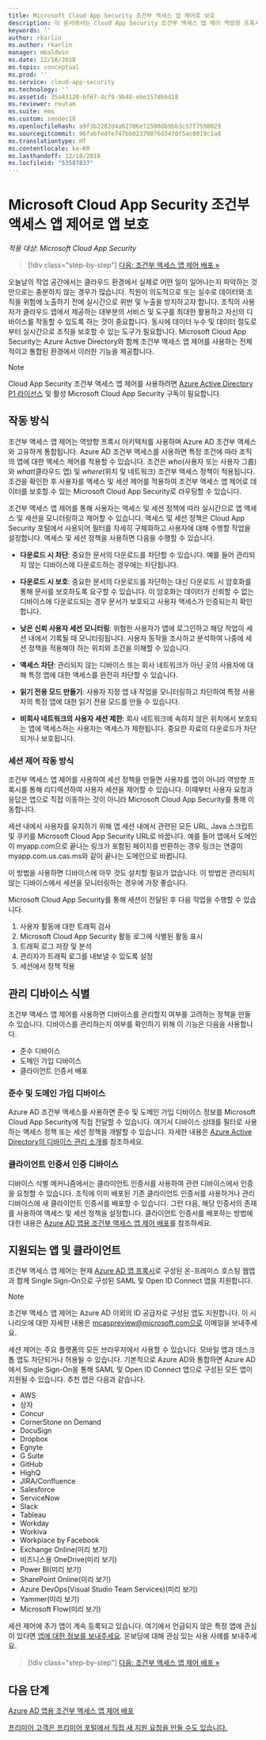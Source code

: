 ```yaml
---
title: Microsoft Cloud App Security 조건부 액세스 앱 제어로 보호
description: 이 문서에서는 Cloud App Security 조건부 액세스 앱 제어 역방향 프록시의 작동 방식에 대한 정보를 제공합니다.
keywords: ''
author: rkarlin
ms.author: rkarlin
manager: mbaldwin
ms.date: 12/18/2018
ms.topic: conceptual
ms.prod: ''
ms.service: cloud-app-security
ms.technology: ''
ms.assetid: 35a43120-bf67-4cf9-9b48-ebe157dbbd18
ms.reviewer: reutam
ms.suite: ems
ms.custom: seodec18
ms.openlocfilehash: a9f3b2282d4a62706e72500db9bb3c57f7598029
ms.sourcegitcommit: 96fabfedfe747bb02379876d34f0f5ac8019c1a8
ms.translationtype: HT
ms.contentlocale: ko-KR
ms.lasthandoff: 12/18/2018
ms.locfileid: "53587837"
---
```

# <a name="protect-apps-with-microsoft-cloud-app-security-conditional-access-app-control"></a>Microsoft Cloud App Security 조건부 액세스 앱 제어로 앱 보호

*적용 대상: Microsoft Cloud App Security*

>[!div class="step-by-step"]
[다음: 조건부 액세스 앱 제어 배포 »](proxy-deployment-aad.md)


오늘날의 작업 공간에서는 클라우드 환경에서 실제로 어떤 일이 일어나는지 파악하는 것만으로는 충분하지 않는 경우가 많습니다. 직원이 의도적으로 또는 실수로 데이터와 조직을 위험에 노출하기 전에 실시간으로 위반 및 누출을 방지하고자 합니다. 조직의 사용자가 클라우드 앱에서 제공하는 대부분의 서비스 및 도구를 최대한 활용하고 자신의 디바이스를 작동할 수 있도록 하는 것이 중요합니다. 동시에 데이터 누수 및 데이터 절도로부터 실시간으로 조직을 보호할 수 있는 도구가 필요합니다. Microsoft Cloud App Security는 Azure Active Directory와 함께 조건부 액세스 앱 제어를 사용하는 전체적이고 통합된 환경에서 이러한 기능을 제공합니다.

> [!NOTE]
> Cloud App Security 조건부 액세스 앱 제어를 사용하려면 [Azure Active Directory P1 라이선스](https://azure.microsoft.com/pricing/details/active-directory/) 및 활성 Microsoft Cloud App Security 구독이 필요합니다.
>

## <a name="how-it-works"></a>작동 방식

조건부 액세스 앱 제어는 역방향 프록시 아키텍처를 사용하며 Azure AD 조건부 액세스와 고유하게 통합됩니다. Azure AD 조건부 액세스를 사용하면 특정 조건에 따라 조직의 앱에 대한 액세스 제어를 적용할 수 있습니다. 조건은 *who*(사용자 또는 사용자 그룹)와 *what*(클라우드 앱) 및 *where*(위치 및 네트워크) 조건부 액세스 정책이 적용됩니다. 조건을 확인한 후 사용자를 액세스 및 세션 제어를 적용하여 조건부 액세스 앱 제어로 데이터를 보호할 수 있는 Microsoft Cloud App Security로 라우팅할 수 있습니다.

조건부 액세스 앱 제어를 통해 사용자는 액세스 및 세션 정책에 따라 실시간으로 앱 액세스 및 세션을 모니터링하고 제어할 수 있습니다. 액세스 및 세션 정책은 Cloud App Security 포털에서 사용되어 필터를 자세히 구체화하고 사용자에 대해 수행할 작업을 설정합니다. 액세스 및 세션 정책을 사용하면 다음을 수행할 수 있습니다.

- **다운로드 시 차단**: 중요한 문서의 다운로드를 차단할 수 있습니다. 예를 들어 관리되지 않는 디바이스에 다운로드하는 경우에는 차단됩니다.

- **다운로드 시 보호**: 중요한 문서의 다운로드를 차단하는 대신 다운로드 시 암호화를 통해 문서를 보호하도록 요구할 수 있습니다. 이 암호화는 데이터가 신뢰할 수 없는 디바이스에 다운로드되는 경우 문서가 보호되고 사용자 액세스가 인증되는지 확인합니다. 

- **낮은 신뢰 사용자 세션 모니터링**: 위험한 사용자가 앱에 로그인하고 해당 작업이 세션 내에서 기록될 때 모니터링됩니다. 사용자 동작을 조사하고 분석하여 나중에 세션 정책을 적용해야 하는 위치와 조건을 이해할 수 있습니다. 

- **액세스 차단**: 관리되지 않는 디바이스 또는 회사 네트워크가 아닌 곳의 사용자에 대해 특정 앱에 대한 액세스를 완전히 차단할 수 있습니다.

- **읽기 전용 모드 만들기**: 사용자 지정 앱 내 작업을 모니터링하고 차단하여 특정 사용자의 특정 앱에 대한 읽기 전용 모드를 만들 수 있습니다.  

- **비회사 네트워크의 사용자 세션 제한**: 회사 네트워크에 속하지 않은 위치에서 보호되는 앱에 액세스하는 사용자는 액세스가 제한됩니다. 중요한 자료의 다운로드가 차단되거나 보호됩니다.

### <a name="how-session-control-works"></a>세션 제어 작동 방식

조건부 액세스 앱 제어를 사용하여 세션 정책을 만들면 사용자를 앱이 아니라 역방향 프록시를 통해 리디렉션하여 사용자 세션을 제어할 수 있습니다. 이때부터 사용자 요청과 응답은 앱으로 직접 이동하는 것이 아니라 Microsoft Cloud App Security를 통해 이동합니다.

세션 내에서 사용자를 유지하기 위해 앱 세션 내에서 관련된 모든 URL, Java 스크립트 및 쿠키를 Microsoft Cloud App Security URL로 바꿉니다. 예를 들어 앱에서 도메인이 myapp.com으로 끝나는 링크가 포함된 페이지를 반환하는 경우 링크는 연결이 myapp.com.us.cas.ms와 같이 끝나는 도메인으로 바뀝니다. 

이 방법을 사용하면 디바이스에 아무 것도 설치할 필요가 없습니다. 이 방법은 관리되지 않는 디바이스에서 세션을 모니터링하는 경우에 가장 좋습니다. 

Microsoft Cloud App Security를 통해 세션이 전달된 후 다음 작업을 수행할 수 있습니다.

1. 사용자 활동에 대한 트래픽 검사
2. Microsoft Cloud App Security 활동 로그에 식별된 활동 표시
3. 트래픽 로그 저장 및 분석
4. 관리자가 트래픽 로그를 내보낼 수 있도록 설정
5. 세션에서 정책 적용

## <a name="managed-device-identification"></a>관리 디바이스 식별

조건부 액세스 앱 제어를 사용하면 디바이스를 관리할지 여부를 고려하는 정책을 만들 수 있습니다. 디바이스를 관리하는지 여부를 확인하기 위해 이 기능은 다음을 사용합니다.

- 준수 디바이스
- 도메인 가입 디바이스
- 클라이언트 인증서 배포
 
### <a name="compliant-and-domain-joined-devices"></a>준수 및 도메인 가입 디바이스

Azure AD 조건부 액세스를 사용하면 준수 및 도메인 가입 디바이스 정보를 Microsoft Cloud App Security에 직접 전달할 수 있습니다. 여기서 디바이스 상태를 필터로 사용하는 액세스 정책 또는 세션 정책을 개발할 수 있습니다.
자세한 내용은 [Azure Active Directory의 디바이스 관리 소개](https://docs.microsoft.com/azure/active-directory/device-management-introduction)를 참조하세요. 

### <a name="client-certificate-authenticated-devices"></a>클라이언트 인증서 인증 디바이스

디바이스 식별 메커니즘에서는 클라이언트 인증서를 사용하여 관련 디바이스에서 인증을 요청할 수 있습니다. 조직에 이미 배포된 기존 클라이언트 인증서를 사용하거나 관리 디바이스에 새 클라이언트 인증서를 배포할 수 있습니다. 그런 다음, 해당 인증서의 존재를 사용하여 액세스 및 세션 정책을 설정합니다. 클라이언트 인증서를 배포하는 방법에 대한 내용은 [Azure AD 앱용 조건부 액세스 앱 제어 배포](proxy-deployment-aad.md)를 참조하세요.
 
## <a name="supported-apps-and-clients"></a>지원되는 앱 및 클라이언트

조건부 액세스 앱 제어는 현재 [Azure AD 앱 프록시](https://docs.microsoft.com/azure/active-directory/manage-apps/application-proxy)로 구성된 온-프레미스 호스팅 웹앱과 함께 Single Sign-On으로 구성된 SAML 및 Open ID Connect 앱을 지원합니다.
> [!NOTE]
> 조건부 액세스 앱 제어는 Azure AD 이외의 ID 공급자로 구성된 앱도 지원합니다. 이 시나리오에 대한 자세한 내용은 mcaspreview@microsoft.com으로 이메일을 보내주세요.

세션 제어는 주요 플랫폼의 모든 브라우저에서 사용할 수 있습니다. 모바일 앱과 데스크톱 앱도 차단되거나 허용될 수 있습니다. 기본적으로 Azure AD와 통합하면 Azure AD에서 Single Sign-On을 통해 SAML 및 Open ID Connect 앱으로 구성된 모든 앱이 지원될 수 있습니다. 추천 앱은 다음과 같습니다.

- AWS
- 상자
- Concur
- CornerStone on Demand
- DocuSign
- Dropbox
- Egnyte
- G Suite
- GitHub
- HighQ
- JIRA/Confluence
- Salesforce
- ServiceNow
- Slack
- Tableau
- Workday
- Workiva
- Workplace by Facebook
- Exchange Online(미리 보기)
- 비즈니스용 OneDrive(미리 보기)
- Power BI(미리 보기)
- SharePoint Online(미리 보기)
- Azure DevOps(Visual Studio Team Services)(미리 보기)
- Yammer(미리 보기)
- Microsoft Flow(미리 보기)



세션 제어에 추가 앱이 계속 등록되고 있습니다. 여기에서 언급되지 않은 특정 앱에 관심이 있다면 [앱에 대한 정보를 보내주세요](mailto:casfeedback@microsoft.com). 온보딩에 대해 관심 있는 사용 사례를 보내주세요.



>[!div class="step-by-step"]
[다음: 조건부 액세스 앱 제어 배포 »](proxy-deployment-aad.md)


## <a name="next-steps"></a>다음 단계
[Azure AD 앱용 조건부 액세스 앱 제어 배포](proxy-deployment-aad.md)   

[프리미어 고객은 프리미어 포털에서 직접 새 지원 요청을 만들 수도 있습니다.](https://premier.microsoft.com/)  
  


